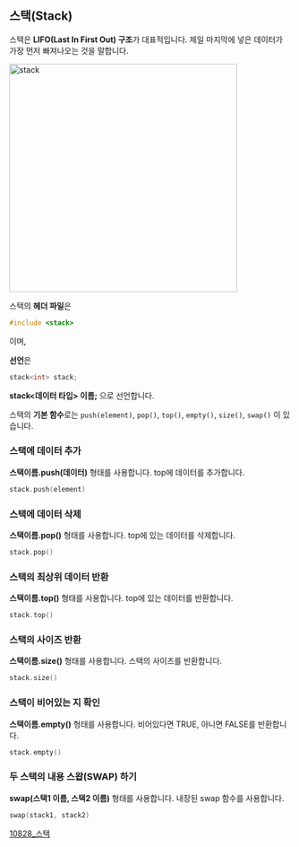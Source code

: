 ## 스택(Stack)
스택은 **LIFO(Last In First Out) 구조**가 대표적입니다. 제일 마지막에 넣은 데이터가 가장 먼저 빠져나오는 것을 말합니다.

<img width="407" alt="stack" src="https://user-images.githubusercontent.com/66156026/151368976-12bb76ee-0267-4c92-88bf-56f7ed9d46ab.png">

스택의 **헤더 파일**은 
```cpp
#include <stack>
```
이며,

**선언**은
```cpp
stack<int> stack;
```
**stack<데이터 타입> 이름;** 으로 선언합니다.

스택의 **기본 함수**로는 ```push(element)```, ```pop()```, ```top()```, ```empty()```, ```size()```, ```swap()``` 이 있습니다.

### 스택에 데이터 추가
**스택이름.push(데이터)** 형태를 사용합니다. top에 데이터를 추가합니다.
```cpp
stack.push(element)
```

### 스택에 데이터 삭제
**스택이름.pop()** 형태를 사용합니다. top에 있는 데이터를 삭제합니다.
```cpp
stack.pop()
```

### 스택의 최상위 데이터 반환
**스택이름.top()** 형태를 사용합니다. top에 있는 데이터를 반환합니다.
```cpp
stack.top()
```

### 스택의 사이즈 반환
**스택이름.size()** 형태를 사용합니다. 스택의 사이즈를 반환합니다.
```cpp
stack.size()
```

### 스택이 비어있는 지 확인
**스택이름.empty()** 형태를 사용합니다. 비어있다면 TRUE, 아니면 FALSE를 반환합니다.
```cpp
stack.empty()
```

### 두 스택의 내용 스왑(SWAP) 하기
**swap(스택1 이름, 스택2 이름)** 형태를 사용합니다. 내장된 swap 함수를 사용합니다.
```cpp
swap(stack1, stack2)
```

[10828_스택](https://github.com/princesssuna/BOJ_CPP/blob/main/STACK/10828_스택.cpp)
